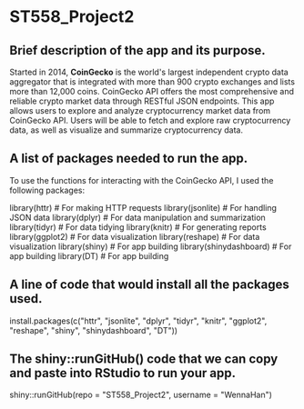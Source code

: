 # ST558_Project2

## Brief description of the app and its purpose.
Started in 2014, **CoinGecko** is the world's largest independent crypto data aggregator that is integrated with more than 900 crypto exchanges and lists more than 12,000 coins. CoinGecko API offers the most comprehensive and reliable crypto market data through RESTful JSON endpoints. This app allows users to explore and analyze cryptocurrency market data from CoinGecko API. Users will be able to fetch and explore raw cryptocurrency data, as well as visualize and summarize cryptocurrency data.

## A list of packages needed to run the app.
To use the functions for interacting with the CoinGecko API, I used the following packages:

library(httr)           # For making HTTP requests
library(jsonlite)       # For handling JSON data
library(dplyr)          # For data manipulation and summarization
library(tidyr)          # For data tidying
library(knitr)          # For generating reports
library(ggplot2)        # For data visualization
library(reshape)        # For data visualization
library(shiny)          # For app building
library(shinydashboard) # For app building
library(DT)             # For app building

## A line of code that would install all the packages used.
install.packages(c("httr", "jsonlite", "dplyr", "tidyr", "knitr", "ggplot2", "reshape", "shiny", "shinydashboard", "DT"))


## The shiny::runGitHub() code that we can copy and paste into RStudio to run your app.
shiny::runGitHub(repo = "ST558_Project2", username = "WennaHan")
